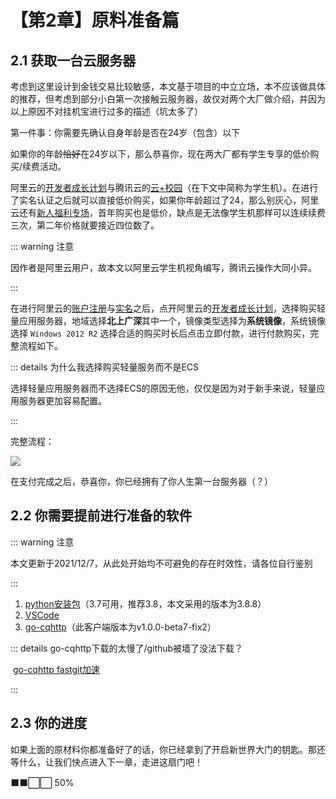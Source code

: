 # 【第2章】原料准备篇

## 2.1 获取一台云服务器

考虑到这里设计到金钱交易比较敏感，本文基于项目的中立立场，本不应该做具体的推荐，但考虑到部分小白第一次接触云服务器，故仅对两个大厂做介绍，并因为以上原因不对挂机宝进行过多的描述（坑太多了）

第一件事：你需要先确认自身年龄是否在24岁（包含）以下

如果你的年龄~~恰好~~在24岁以下，那么恭喜你，现在两大厂都有学生专享的低价购买/续费活动。

阿里云的[开发者成长计划](https://developer.aliyun.com/plan/grow-up)与腾讯云的[云+校园](https://cloud.tencent.com/act/campus?from=12631)（在下文中简称为学生机）。在进行了实名认证之后就可以直接低价购买，如果你年龄超过了24，那么别灰心，阿里云还有[新人福利专场](https://www.aliyun.com/1111/new)，首年购买也是低价，缺点是无法像学生机那样可以连续续费三次，第二年价格就要接近四位数了。

::: warning 注意

因作者是阿里云用户，故本文以阿里云学生机视角编写，腾讯云操作大同小异。

:::

在进行阿里云的[账户注册](https://help.aliyun.com/knowledge_detail/37195.html)与[实名](https://help.aliyun.com/document_detail/48263.html)之后，点开阿里云的[开发者成长计划](https://developer.aliyun.com/plan/grow-up)，选择购买轻量应用服务器，地域选择**北上广深**其中一个，镜像类型选择为**系统镜像**，系统镜像选择 `Windows 2012 R2` 选择合适的购买时长后点击立即付款，进行付款购买，完整流程如下。

::: details 为什么我选择购买轻量服务而不是ECS

选择轻量应用服务器而不选择ECS的原因无他，仅仅是因为对于新手来说，轻量应用服务器更加容易配置。

:::

完整流程：

![](/buyServer.gif)

在支付完成之后，恭喜你，你已经拥有了你人生第一台服务器（？）

## 2.2 你需要提前进行准备的软件

::: warning 注意

本文更新于2021/12/7，从此处开始均不可避免的存在时效性，请各位自行鉴别

:::

1. [python安装包](https://www.python.org/ftp/python/3.8.8/python-3.8.8-amd64.exe)（3.7可用，推荐3.8，本文采用的版本为3.8.8）
2. [VSCode](https://code.visualstudio.com/sha/download?build=stable&os=win32-x64-user)
3. [go-cqhttp](https://github.com/Mrs4s/go-cqhttp/releases/download/v1.0.0-beta7-fix2/go-cqhttp_windows_amd64.exe)（此客户端版本为v1.0.0-beta7-fix2）

::: details go-cqhttp下载的太慢了/github被墙了没法下载？

​	[go-cqhttp fastgit加速](https://download.fastgit.org/Mrs4s/go-cqhttp/releases/download/v1.0.0-beta7-fix2/go-cqhttp_windows_amd64.exe)

:::

## 2.3 你的进度

如果上面的原材料你都准备好了的话，你已经拿到了开启新世界大门的钥匙。那还等什么，让我们快点进入下一章，走进这扇门吧！

⬛⬛⬜⬜ 50%